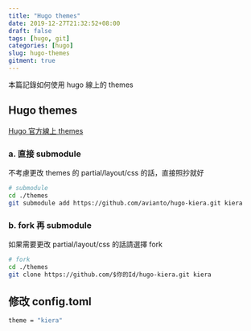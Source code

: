 ```yaml
---
title: "Hugo themes"
date: 2019-12-27T21:32:52+08:00
draft: false
tags: [hugo, git]
categories: [hugo]
slug: hugo-themes
gitment: true
---
```


本篇記錄如何使用 hugo 線上的 themes

## Hugo themes

[Hugo 官方線上 themes](https://themes.gohugo.io/)

### a. 直接 submodule

不考慮更改 themes 的 partial/layout/css 的話，直接照抄就好

```bash
# submodule
cd ./themes
git submodule add https://github.com/avianto/hugo-kiera.git kiera
```

### b. fork 再 submodule

如果需要更改 partial/layout/css 的話請選擇 fork

```bash
# fork
cd ./themes
git clone https://github.com/$你的Id/hugo-kiera.git kiera
```

## 修改 config.toml

```bash
theme = "kiera"
```
